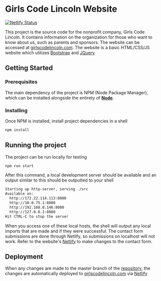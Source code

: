 # Girls Code Lincoln Website

[![Netlify Status](https://api.netlify.com/api/v1/badges/19bc0bc7-f56d-4610-aaf5-4115a10bcaf5/deploy-status)](https://app.netlify.com/sites/girlscodelincoln/deploys)

This project is the source code for the nonprofit company, Girls Code Lincoln. It contains information on the organization for those who want to know about us, such as parents and sponsors. The website can be accessed at [girlscodelincoln.com](http://www.girlscodelincoln.com). The website is a basic HTML/CSS/JS website which utilizes [Bootstrap](https://getbootstrap.com/docs/4.2/getting-started/introduction/) and [JQuery](https://jquery.com/)

## Getting Started

### Prerequisites

The main dependency of the project is NPM (Node Package Manager), which can be installed alongside the entirety of **[Node](https://nodejs.org/en/download/)**.

### Installing

Once NPM is installed, install project dependencies in a shell

```bash
npm install
```

## Running the project

The project can be run locally for testing

```bash
npm run start
```

After this command, a local development server should be available and an output similar to this should be outputted to your shell

```bash
Starting up http-server, serving ./src
Available on:
  http://172.22.114.113:8080
  http://10.0.75.1:8080
  http://192.168.8.146:8080
  http://127.0.0.1:8080
Hit CTRL-C to stop the server
```

When you access one of these local hosts, the shell will output any local imports that are made and if they were successful.
The contact form submissions are done through Netlify, so submissions on localhost will not work. Refer to the website's [Netlify](https://app.netlify.com/sites/girlscodelincoln/settings/forms) to make changes to the contact form.

## Deployment

When any changes are made to the master branch of the [repository](https://github.com/GirlsCodeLincoln/Website), the changes are automatically deployed to [girlscodelincoln.com](http://www.girlscodelincoln.com) via [Netlify](https://app.netlify.com/sites/girlscodelincoln/overview)
